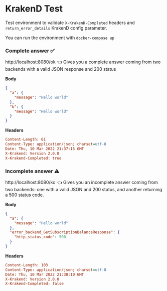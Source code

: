 # KrakenD Test

Test environment to validate `X-KrakenD-Completed` headers and `return_error_details` KrakenD config parameter.

You can run the environment with `docker-compose up`

### Complete answer ✅

http://localhost:8080/ok 👈 Gives you a complete answer coming from two backends with a valid JSON response and 200 status

**Body**
```json
{
  "a": {
    "message": "Hello world"
  },
  "b": {
    "message": "Hello world"
  }
}
```

**Headers**
```ini
Content-Length: 61
Content-Type: application/json; charset=utf-8
Date: Thu, 10 Mar 2022 21:37:15 GMT
X-Krakend: Version 2.0.0
X-Krakend-Completed: true
```
### Incomplete answer ⚠️

http://localhost:8080/ko 👈 Gives you an incomplete answer coming from two backends: one with a valid JSON and 200 status, and another returning a 500 status code.

**Body**
```json
{
  "a": {
    "message": "Hello world"
  },
  "error_backend_GetSubscriptionBalanceResponse": {
    "http_status_code": 500
  }
}
```

**Headers**
```ini
Content-Length: 103
Content-Type: application/json; charset=utf-8
Date: Thu, 10 Mar 2022 21:38:10 GMT
X-Krakend: Version 2.0.0
X-Krakend-Completed: false
```
